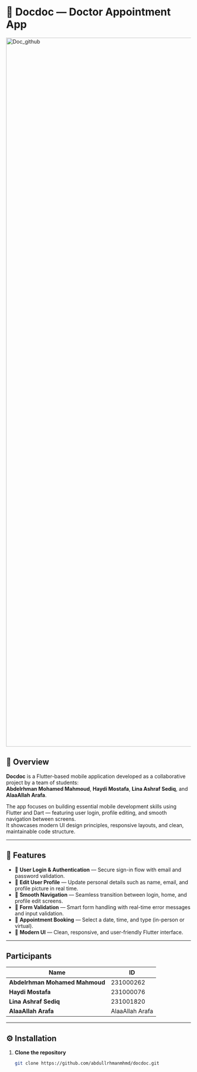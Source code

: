 # 🏥 Docdoc — Doctor Appointment App


<img width="3200" height="1928" alt="Doc_github" src="https://github.com/user-attachments/assets/055b54e3-1659-4c68-9ea5-727ae1debf11" />


## 📖 Overview

**Docdoc** is a Flutter-based mobile application developed as a collaborative project by a team of students:  
**Abdelrhman Mohamed Mahmoud**, **Haydi Mostafa**, **Lina Ashraf Sediq**, and **AlaaAllah Arafa**.  

The app focuses on building essential mobile development skills using Flutter and Dart — featuring user login, profile editing, and smooth navigation between screens.  
It showcases modern UI design principles, responsive layouts, and clean, maintainable code structure.


---

## 🚀 Features

- 🔐 **User Login & Authentication** — Secure sign-in flow with email and password validation.  
- 👤 **Edit User Profile** — Update personal details such as name, email, and profile picture in real time.  
- 🧭 **Smooth Navigation** — Seamless transition between login, home, and profile edit screens.  
- 💾 **Form Validation** — Smart form handling with real-time error messages and input validation.   
- 📅 **Appointment Booking** — Select a date, time, and type (in-person or virtual).  
- 🎨 **Modern UI** — Clean, responsive, and user-friendly Flutter interface.  

---

## Participants

| Name | ID |
|-----------|--------|
| **Abdelrhman Mohamed Mahmoud** | 231000262 |
| **Haydi Mostafa** | 231000076|
| **Lina Ashraf Sediq** | 231001820 |
| **AlaaAllah Arafa** |AlaaAllah Arafa  |


---

## ⚙️ Installation

1. **Clone the repository**
   ```bash
   git clone https://github.com/abdullrhmanmhmd/docdoc.git
